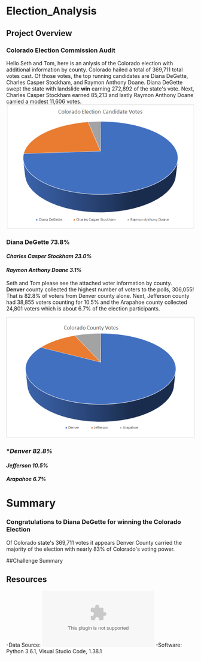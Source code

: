 # Election_Analysis

## Project Overview
### Colorado Election Commission Audit

Hello Seth and Tom, here is an anlysis of the Colorado election with additional information by county.
Colorado hailed a total of 369,711 total votes cast. Of those votes, the top running candidates are  Diana DeGette, Charles Casper Stockham, and Raymon Anthony Doane. Diana DeGette swept the state with landslide **win** earning 272,892 of the state's vote. Next, Charles Casper Stockham earned 85,213 and lastly Raymon Anthony Doane carried a modest 11,606 votes. 
![Candidate_vote_pie](Candidate_vote_pie.png)

### **Diana DeGette    73.8%**
#### *Charles Casper Stockham 23.0%*
#### *Raymon Anthony Doane  3.1%*


Seth and Tom please see the attached voter information by county.  
**Denver** county collected the highest number of voters to the polls, 306,055! That is 82.8% of voters from Denver county alone. Next, Jefferson county had 38,855 voters counting for 10.5% and the Arapahoe county collected 24,801 voters which is about 6.7% of the election participants. 


![County_vote_pie](County_vote_pie.png)
### **Denver    82.8%*
#### *Jefferson 10.5%*
#### *Arapahoe  6.7%*


# Summary
### **Congratulations to Diana DeGette for winning the Colorado Election**

Of Colorado state's 369,711 votes it appears Denver County carried the majority of the election with nearly 83% of Colorado's voting power. 

##Challenge Summary

    
## Resources
-Data Source: ![Election_Results](election_results.csv)
-Software: Python 3.6.1, Visual Studio Code, 1.38.1
